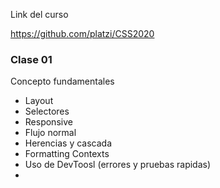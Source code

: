 Link del curso

https://github.com/platzi/CSS2020

### Clase 01

Concepto fundamentales

- Layout
- Selectores
- Responsive
- Flujo normal
- Herencias y cascada
- Formatting Contexts
- Uso de DevToosl (errores y pruebas rapidas)
-
